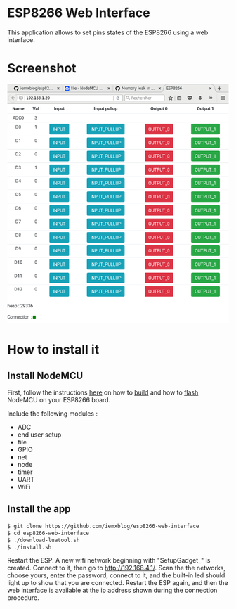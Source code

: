 # ESP8266 Web Interface
This application allows to set pins states of the ESP8266 using a web interface. 


# Screenshot
![screenshot](screenshot.png "Screenshot")

# How to install it

## Install NodeMCU
First, follow the instructions [here](https://nodemcu.readthedocs.io/en/master/en/) on how to [build](https://nodemcu.readthedocs.io/en/master/en/build/) and how to [flash](https://nodemcu.readthedocs.io/en/master/en/flash/) NodeMCU on your ESP8266 board.

Include the following modules :
* ADC
* end user setup
* file
* GPIO
* net
* node
* timer
* UART
* WiFi

## Install the app 

~~~~~
$ git clone https://github.com/iemxblog/esp8266-web-interface
$ cd esp8266-web-interface
$ ./download-luatool.sh
$ ./install.sh
~~~~~

Restart the ESP. A new wifi network beginning with "SetupGadget_" is created. Connect to it, then go to http://192.168.4.1/.
Scan the the networks, choose yours, enter the password, connect to it, and the built-in led should light up to show that you are connected. Restart the ESP again, and then the web interface is available at the ip address shown during the connection procedure.
